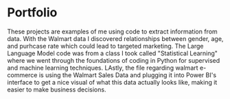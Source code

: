 # Portfolio
These projects are examples of me using code to extract information from data. With the Walmart data I discovered relationships between gender, age, and purhcase rate which could lead to targeted marketing. The Large Language Model code was from a class I took called "Statistical Learning" where we went through the foundations of coding in Python for supervised and machine learning techniques. LAstly, the file regarding walmart e-commerce is using the Walmart Sales Data and plugging it into Power BI's interface to get a nice visual of what this data actually looks like, making it easier to make business decisions.
